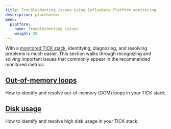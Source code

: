 ```yaml
---
title: Troubleshooting issues using InfluxData Platform monitoring
description: placeholder
menu:
  platform:
    name: Troubleshooting issues
    weight: 25
---
```


With a [monitored TICK stack](/platform/monitoring), identifying, diagnosing, and resolving problems is much easier.
This section walks through recognizing and solving important issues that commonly appear in the recommended monitored metrics.

## [Out-of-memory loops](/platform/troubleshooting/oom-loops)
How to identify and resolve out-of-memory (OOM) loops in your TICK stack.

<!-- ## [Runaway series cardinality](/platform/troubleshooting/runaway-series-cardinality)
How to identify and resolve runaway series cardinality in your TICK stack.

## [Hinted Handoff Queue buildup](/platform/troubleshooting/hhq-buildup)
How to identify and resolve hinted handoff queue (HHQ) buildup in InfluxDB Enterprise. -->

## [Disk usage](/platform/troubleshooting/disk-usage)
How to identify and resolve high disk usage in your TICK stack.

<!-- ## [IOPS](/platform/troubleshooting/iops)
How to identify and resolve high input/output operations per second (IOPS) in your TICK stack.

## [Log analysis](/platform/troubleshooting/log-analysis)
How to identify and resolve issues by analyzing log output in your TICK stack.

## [Volume of reads/writes](/platform/troubleshooting/read-write-volume)
How to identify and resolve issues with read and write volumes in your TICK stack. -->
